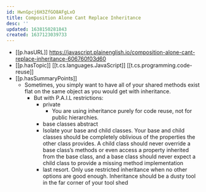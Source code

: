 ```yaml
---
id: HwnGpcj6H3ZfGO8AFgLxO
title: Composition Alone Cant Replace Inheritance
desc: ''
updated: 1638150281843
created: 1637123039733
---
```



- [[p.hasURL]] https://javascript.plainenglish.io/composition-alone-cant-replace-inheritance-606760f03d60
- [[p.hasTopic]] [[t.cs.languages.JavaScript]] [[t.cs.programming.code-reuse]]
- [[p.hasSummaryPoints]]
  - Sometimes, you simply want to have all of your shared methods exist flat on the same object as you would get with inheritance.
    - But with P.A.I.L restrictions: 
      - private
        - You are using inheritance purely for code reuse, not for public hierarchies.
      - base classes abstract
      - Isolate your base and child classes. Your base and child classes should be completely oblivious of the properties the other class provides. A child class should never override a base class’s methods or even access a property inherited from the base class, and a base class should never expect a child class to provide a missing method implementation
      - last resort. Only use restricted inheritance when no other options are good enough. Inheritance should be a dusty tool in the far corner of your tool shed

